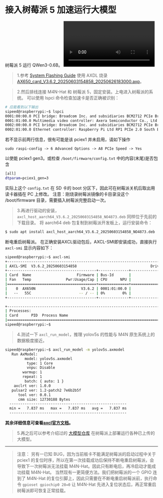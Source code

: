 # 接入树莓派 5 加速运行大模型

树莓派 5 运行 QWen3-0.6B。
<video controls autoplay src="../assets/m4nhat/axcl-run-llm-on-raspi5-2025-07-03-4xspeedup.mp4" type="video/mp4"> Your browser does not support video playback. </video>

> 1.参考 [System Flashing Guide](https://wiki.sipeed.com/hardware/zh/maixIV/m4n/system-update.html) 使用 AXDL 烧录 [AX650_card_V3.6.2_20250603154858_20250626183000.axp](https://dl.sipeed.com/MaixIV/M4N-Dock/09_Image/)。


> 2.然后排线连接 M4N-Hat 和 树莓派 5，固定安装。上电进入树莓派的系统。
可以使用 lspci 命令检查加速卡是否正确被识别：
```bash
# 应能看到以下输出
sipeed@raspberrypi:~$ lspci
0001:00:00.0 PCI bridge: Broadcom Inc. and subsidiaries BCM2712 PCIe Bridge (rev 21)
0001:01:00.0 Multimedia video controller: Axera Semiconductor Co., Ltd Device 0650 (rev01)
0002:00:00.0 PCI bridge: Broadcom Inc. and subsidiaries BCM2712 PCIe Bridge (rev 21)
0002:01:00.0 Ethernet controller: Raspberry Pi Ltd RP1 PCIe 2.0 South Bridge
```

若不显示前两行信息，很有可能是该 pciex1 并未启用，请如下操作

`sudo raspi-config -> 6 Advanced Options -> A8 PCIe Speed -> Yes`

以使能 pciex1 gen3。或检查 `/boot/firmware/config.txt` 中的内容(末尾)是否包含

```bash
[all]
dtparam=pciex1_gen=3
```

实际上这个 `config.txt` 在 SD 卡的 boot 分区下，因此可在树莓派关机后取出用读卡器插在 PC 上修改。
注意：刚烧录树莓派镜像的卡目录没这个 /boot/firmware 目录，需要插入树莓派完整启动一次。


> 3.再进行驱动的安装，`axcl_host_aarch64_V3.6.2_20250603154858_NO4873.deb` 同样位于先前的下载目录。
将 aarch64 deb 包复制到树莓派开发板上，运行安装命令：
```bash
$ sudo apt install axcl_host_aarch64_V3.6.2_20250603154858_NO4873.deb
```

断电重启树莓派。
在正确安装AXCL驱动包后，AXCL-SMI即安装成功，直接执行 `axcl-smi` 显示内容如下：
```bash
sipeed@raspberrypi:~$ axcl-smi
+------------------------------------------------------------------------------------------------+
| AXCL-SMI  V3.6.2_20250603154858                                  Driver  V3.6.2_20250603154858 |
+-----------------------------------------+--------------+---------------------------------------+
| Card  Name                     Firmware | Bus-Id       |                          Memory-Usage |
| Fan   Temp                Pwr:Usage/Cap | CPU      NPU |                             CMM-Usage |
|=========================================+==============+=======================================|
|    0  AX650N                     V3.6.2 | 0001:01:00.0 |                148 MiB /      945 MiB |
|   --   55C                      -- / -- | 0%        0% |                 18 MiB /     7040 MiB |
+-----------------------------------------+--------------+---------------------------------------+

+------------------------------------------------------------------------------------------------+
| Processes:                                                                                     |
| Card      PID  Process Name                                                   NPU Memory Usage |
|================================================================================================|
sipeed@raspberrypi:~$
```

> 4.测试一下 `axcl_run_model`，推理 yolov5s 的性能与 M4N 原生系统上的数据极度接近。

```bash
sipeed@raspberrypi:~$ axcl_run_model -m yolov5s.axmodel
   Run AxModel:
         model: yolov5s.axmodel
          type: 1 Core
          vnpu: Disable
        warmup: 1
        repeat: 1
         batch: { auto: 1 }
    axclrt ver: 1.0.0
   pulsar2 ver: 1.2-patch2 7e6b2b5f
      tool ver: 0.0.1
      cmm size: 12730188 Bytes
  ------------------------------------------------------
  min =   7.837 ms   max =   7.837 ms   avg =   7.837 ms
  ------------------------------------------------------
```
**其余详细信息可查看[axcl官方文档](https://axcl-docs.readthedocs.io/zh-cn/latest/doc_guide_axcl_smi.html#)。**

> 5.再之后可以参考介绍过的 [大模型仓库](https://wiki.sipeed.com/hardware/zh/maixIV/m4n/axmodel-deploy.html) 在树莓派上部署运行各种已上传的大模型。

---
> 注意：
> 另有一已知 BUG，因为当前板卡不能满足树莓派的启动过程中关于 pciex1 的复位时序，所以在第一次挂载成功后保持不断电重启树莓派，会导致下一次树莓派无法挂载 M4N-Hat。因此只有断电后，再冷启动才能成功挂载 M4N-Hat。
> 当然现有一更简便方法。我们把树莓派的一个 GPIO 连到了 M4N-Hat 的复位引脚上，因此只需要在不断电重启树莓派前，执行命令 `gpioset gpiochip0 28=0` 让 M4N-Hat 先进入复位状态后，再正常重启树莓派即可恢复正常挂载。